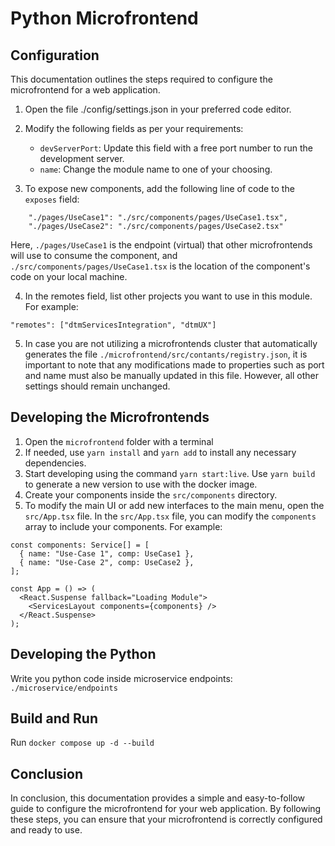 # Python Microfrontend

## Configuration

This documentation outlines the steps required to configure the microfrontend for a web application.

1. Open the file ./config/settings.json in your preferred code editor.

2. Modify the following fields as per your requirements:

    - `devServerPort`: Update this field with a free port number to run the development server.
    - `name`: Change the module name to one of your choosing.

4. To expose new components, add the following line of code to the `exposes` field:

```
    "./pages/UseCase1": "./src/components/pages/UseCase1.tsx",
    "./pages/UseCase2": "./src/components/pages/UseCase2.tsx"
```

   Here, `./pages/UseCase1` is the endpoint (virtual) that other microfrontends will use to consume the component, and `./src/components/pages/UseCase1.tsx` is the location of the component's code on your local machine.


4. In the remotes field, list other projects you want to use in this module. For example:

```
"remotes": ["dtmServicesIntegration", "dtmUX"]
```

5. In case you are not utilizing a microfrontends cluster that automatically generates the file `./microfrontend/src/contants/registry.json`, it is important to note that any modifications made to properties such as port and name must also be manually updated in this file. However, all other settings should remain unchanged.

## Developing the Microfrontends

1. Open the `microfrontend` folder with a terminal
2. If needed, use `yarn install` and `yarn add` to install any necessary dependencies.
3. Start developing using the command `yarn start:live`. Use `yarn build` to generate a new version to use with the docker image.
4. Create your components inside the `src/components` directory.
5. To modify the main UI or add new interfaces to the main menu, open the `src/App.tsx` file.
   In the `src/App.tsx` file, you can modify the `components` array to include your components. For example:

```
const components: Service[] = [
  { name: "Use-Case 1", comp: UseCase1 },
  { name: "Use-Case 2", comp: UseCase2 },
];

const App = () => (
  <React.Suspense fallback="Loading Module">
    <ServicesLayout components={components} />
  </React.Suspense>
);
```

## Developing the Python

Write you python code inside microservice endpoints: `./microservice/endpoints`

## Build and Run

Run `docker compose up -d --build`

## Conclusion

In conclusion, this documentation provides a simple and easy-to-follow guide to configure the microfrontend for your web application. By following these steps, you can ensure that your microfrontend is correctly configured and ready to use.